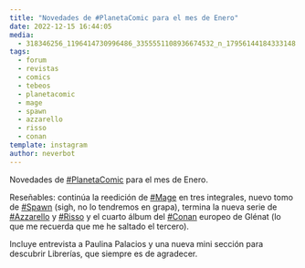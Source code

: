 ```yaml
---
title: "Novedades de #PlanetaComic para el mes de Enero"
date: 2022-12-15 16:44:05
media: 
  - 318346256_1196414730996486_3355551108936674532_n_17956144184333148.jpg
tags: 
  - forum
  - revistas
  - comics
  - tebeos
  - planetacomic
  - mage
  - spawn
  - azzarello
  - risso
  - conan
template: instagram
author: neverbot
---
```


Novedades de [#PlanetaComic](/tags/planetacomic) para el mes de Enero. 

Reseñables: continúa la reedición de [#Mage](/tags/mage) en tres integrales, nuevo tomo de [#Spawn](/tags/spawn) (sigh, no lo tendremos en grapa), termina la nueva serie de [#Azzarello](/tags/azzarello) y [#Risso](/tags/risso) y el cuarto álbum del [#Conan](/tags/conan) europeo de Glénat (lo que me recuerda que me he saltado el tercero).

Incluye entrevista a Paulina Palacios y una nueva mini sección para descubrir Librerías, que siempre es de agradecer.


